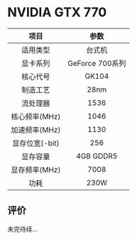 # NVIDIA GTX 770

| 项目 | 参数 |
| :------: | :------: |
|适用类型 | 台式机|
|显卡系列| GeForce 700系列|
|核心代号| GK104 |
|制造工艺| 28nm |
|流处理器| 1536 |
|核心频率(MHz)| 1046 |
|加速频率(MHz)|1130 |
|显存位宽(-bit)| 256 |
|显存容量| 4GB GDDR5 |
|显存频率(MHz)| 7008 |
|功耗|230W |

## 评价

 未完待续...